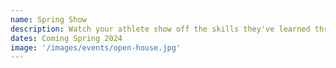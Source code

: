 ```yaml
---
name: Spring Show
description: Watch your athlete show off the skills they've learned throughout the session!
dates: Coming Spring 2024
image: '/images/events/open-house.jpg'
---
```

